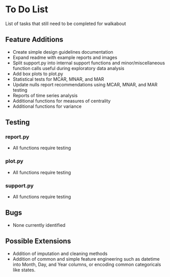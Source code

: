 # To Do List
List of tasks that still need to be completed for walkabout

## Feature Additions
- Create simple design guidelines documentation
- Expand readme with example reports and images
- Split support.py into internal support functions and minor/miscellaneous function calls useful during exploratory data analysis
- Add box plots to plot.py
- Statistical tests for MCAR, MNAR, and MAR
- Update nulls report recommendations using MCAR, MNAR, and MAR testing
- Reports of time series analysis
- Additional functions for measures of centrality
- Additional functions for variance

## Testing
### report.py
- All functions require testing
### plot.py
- All functions require testing
### support.py
- All functions require testing

## Bugs
- None currently identified

## Possible Extensions
- Addition of imputation and cleaning methods
- Addition of common and simple feature engineering such as datetime into Month, Day, and Year columns, or encoding common categoricals like states.
